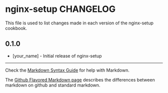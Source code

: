 nginx-setup CHANGELOG
=====================

This file is used to list changes made in each version of the nginx-setup cookbook.

0.1.0
-----
- [your_name] - Initial release of nginx-setup

- - -
Check the [Markdown Syntax Guide](http://daringfireball.net/projects/markdown/syntax) for help with Markdown.

The [Github Flavored Markdown page](http://github.github.com/github-flavored-markdown/) describes the differences between markdown on github and standard markdown.
